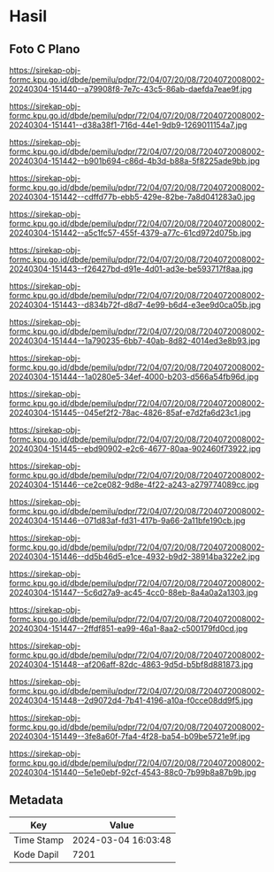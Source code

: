 # Hasil

## Foto C Plano

https://sirekap-obj-formc.kpu.go.id/dbde/pemilu/pdpr/72/04/07/20/08/7204072008002-20240304-151440--a79908f8-7e7c-43c5-86ab-daefda7eae9f.jpg

https://sirekap-obj-formc.kpu.go.id/dbde/pemilu/pdpr/72/04/07/20/08/7204072008002-20240304-151441--d38a38f1-716d-44e1-9db9-1269011154a7.jpg

https://sirekap-obj-formc.kpu.go.id/dbde/pemilu/pdpr/72/04/07/20/08/7204072008002-20240304-151442--b901b694-c86d-4b3d-b88a-5f8225ade9bb.jpg

https://sirekap-obj-formc.kpu.go.id/dbde/pemilu/pdpr/72/04/07/20/08/7204072008002-20240304-151442--cdffd77b-ebb5-429e-82be-7a8d041283a0.jpg

https://sirekap-obj-formc.kpu.go.id/dbde/pemilu/pdpr/72/04/07/20/08/7204072008002-20240304-151442--a5c1fc57-455f-4379-a77c-61cd972d075b.jpg

https://sirekap-obj-formc.kpu.go.id/dbde/pemilu/pdpr/72/04/07/20/08/7204072008002-20240304-151443--f26427bd-d91e-4d01-ad3e-be593717f8aa.jpg

https://sirekap-obj-formc.kpu.go.id/dbde/pemilu/pdpr/72/04/07/20/08/7204072008002-20240304-151443--d834b72f-d8d7-4e99-b6d4-e3ee9d0ca05b.jpg

https://sirekap-obj-formc.kpu.go.id/dbde/pemilu/pdpr/72/04/07/20/08/7204072008002-20240304-151444--1a790235-6bb7-40ab-8d82-4014ed3e8b93.jpg

https://sirekap-obj-formc.kpu.go.id/dbde/pemilu/pdpr/72/04/07/20/08/7204072008002-20240304-151444--1a0280e5-34ef-4000-b203-d566a54fb96d.jpg

https://sirekap-obj-formc.kpu.go.id/dbde/pemilu/pdpr/72/04/07/20/08/7204072008002-20240304-151445--045ef2f2-78ac-4826-85af-e7d2fa6d23c1.jpg

https://sirekap-obj-formc.kpu.go.id/dbde/pemilu/pdpr/72/04/07/20/08/7204072008002-20240304-151445--ebd90902-e2c6-4677-80aa-902460f73922.jpg

https://sirekap-obj-formc.kpu.go.id/dbde/pemilu/pdpr/72/04/07/20/08/7204072008002-20240304-151446--ce2ce082-9d8e-4f22-a243-a279774089cc.jpg

https://sirekap-obj-formc.kpu.go.id/dbde/pemilu/pdpr/72/04/07/20/08/7204072008002-20240304-151446--071d83af-fd31-417b-9a66-2a11bfe190cb.jpg

https://sirekap-obj-formc.kpu.go.id/dbde/pemilu/pdpr/72/04/07/20/08/7204072008002-20240304-151446--dd5b46d5-e1ce-4932-b9d2-38914ba322e2.jpg

https://sirekap-obj-formc.kpu.go.id/dbde/pemilu/pdpr/72/04/07/20/08/7204072008002-20240304-151447--5c6d27a9-ac45-4cc0-88eb-8a4a0a2a1303.jpg

https://sirekap-obj-formc.kpu.go.id/dbde/pemilu/pdpr/72/04/07/20/08/7204072008002-20240304-151447--2ffdf851-ea99-46a1-8aa2-c500179fd0cd.jpg

https://sirekap-obj-formc.kpu.go.id/dbde/pemilu/pdpr/72/04/07/20/08/7204072008002-20240304-151448--af206aff-82dc-4863-9d5d-b5bf8d881873.jpg

https://sirekap-obj-formc.kpu.go.id/dbde/pemilu/pdpr/72/04/07/20/08/7204072008002-20240304-151448--2d9072d4-7b41-4196-a10a-f0cce08dd9f5.jpg

https://sirekap-obj-formc.kpu.go.id/dbde/pemilu/pdpr/72/04/07/20/08/7204072008002-20240304-151449--3fe8a60f-7fa4-4f28-ba54-b09be5721e9f.jpg

https://sirekap-obj-formc.kpu.go.id/dbde/pemilu/pdpr/72/04/07/20/08/7204072008002-20240304-151440--5e1e0ebf-92cf-4543-88c0-7b99b8a87b9b.jpg


## Metadata

| Key        | Value               |
| ---------- | ------------------- |
| Time Stamp | 2024-03-04 16:03:48 |
| Kode Dapil | 7201                |



